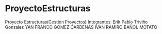 # ProyectoEstructuras
Proyecto Estructuras(Gestion Proyectos)
Integrantes:
Erik Pablo Triviño Gonzalez
YAN FRANCO  GOMEZ CARDENAS
IVAN RAMIRO BAÑOL MOTATO

